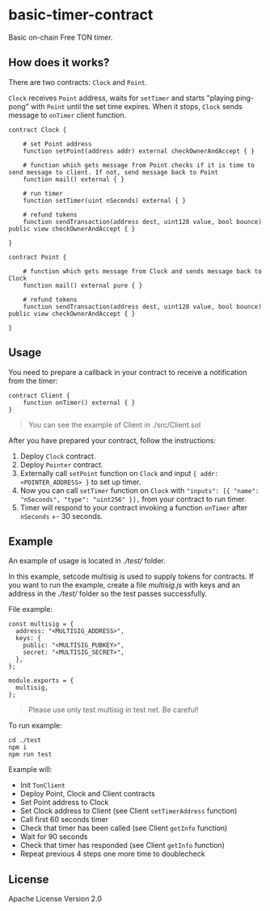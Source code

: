 # basic-timer-contract

Basic on-chain Free TON timer.

## How does it works?

There are two contracts: `Clock` and `Point`.

`Clock` receives `Point` address, waits for `setTimer` and starts "playing ping-pong" with `Point` until the set time expires. When it stops, `Clock` sends message to `onTimer` client function.

```
contract Clock {

    # set Point address
    function setPoint(address addr) external checkOwnerAndAccept { }

    # function which gets message from Point checks if it is time to send message to client. If not, send message back to Point
    function mail() external { }

    # run timer
    function setTimer(uint nSeconds) external { }

    # refund tokens
    function sendTransaction(address dest, uint128 value, bool bounce) public view checkOwnerAndAccept { }

}
```

```
contract Point {

    # function which gets message from Clock and sends message back to Clock
    function mail() external pure { }

    # refund tokens
    function sendTransaction(address dest, uint128 value, bool bounce) public view checkOwnerAndAccept { }

}
```

## Usage

You need to prepare a callback in your contract to receive a notification from the timer:

```
contract Client {
    function onTimer() external { }
}
```

> You can see the example of Client in ./src/Client.sol

After you have prepared your contract, follow the instructions:

1. Deploy `Clock` contract.
2. Deploy `Pointer` contract.
3. Externally call `setPoint` function on `Clock` and input `{ addr: <POINTER_ADDRESS> }` to set up timer.
4. Now you can call `setTimer` function on `Clock` with `"inputs": [{ "name": "nSeconds", "type": "uint256" }],` from your contract to run timer.
5. Timer will respond to your contract invoking a function `onTimer` after `nSeconds` +- 30 seconds.

## Example

An example of usage is located in _./test/_ folder.

In this example, setcode multisig is used to supply tokens for contracts. If you want to run the example, create a file _multisig.js_ with keys and an address in the _./test/_ folder so the test passes successfully.

File example:

```
const multisig = {
  address: "<MULTISIG_ADDRESS>",
  keys: {
    public: "<MULTISIG_PUBKEY>",
    secret: "<MULTISIG_SECRET>",
  },
};

module.exports = {
  multisig,
};
```

> Please use only test multisig in test net. Be careful!

To run example:

```
cd ./test
npm i
npm run test
```

Example will:

- Init `TonClient`
- Deploy Point, Clock and Client contracts
- Set Point address to Clock
- Set Clock address to Client (see Client `setTimerAddress` function)
- Call first 60 seconds timer
- Check that timer has been called (see Client `getInfo` function)
- Wait for 90 seconds
- Check that timer has responded (see Client `getInfo` function)
- Repeat previous 4 steps one more time to doublecheck

## License

Apache License Version 2.0
